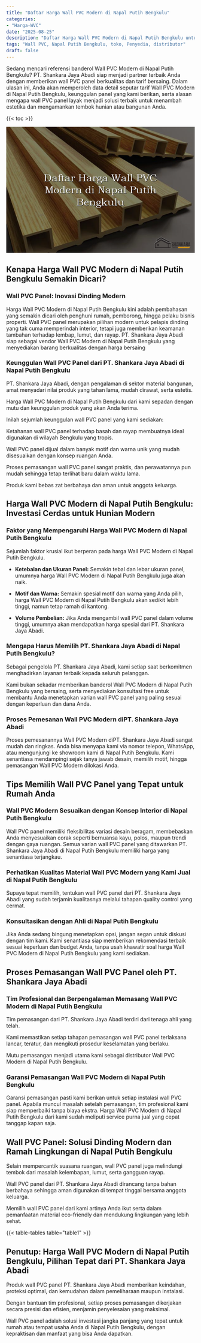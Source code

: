 ```yaml
---
title: "Daftar Harga Wall PVC Modern di Napal Putih Bengkulu"
categories: 
- "Harga-WVC"
date: "2025-08-25"
description: "Daftar Harga Wall PVC Modern di Napal Putih Bengkulu untuk rumah, office, serta ritel. Panel berkualitas, variasi motif, variasi warna menarik, beserta jasa penempatan ditangani oleh tim berpengalaman dan kepastian resmi!|Layanan penyediaan Wall PVC Modern di Napal Putih Bengkulu bagi kebutuhan hunian, kantor, atau toko, dengan panel terbaik dan pemasangan oleh tim berpengalaman dan kepastian resmi.|Pilihan Wall PVC Modern di Napal Putih Bengkulu yang terbukti bagi hunian, kantor, serta gerai, dengan panel terbaik dan instalasi dikerjakan oleh teknisi profesional serta kepastian resmi.|Penjualan Wall PVC Modern di Napal Putih Bengkulu untuk tempat tinggal, office, serta toko, dengan produk terbaik dan penempatan oleh tenaga ahli berpengalaman, dilengkapi beserta jaminan resmi.}"
tags: "Wall PVC, Napal Putih Bengkulu, toko, Penyedia, distributor"
draft: false
---
```


Sedang mencari referensi banderol Wall PVC Modern di Napal Putih Bengkulu? PT. Shankara Jaya Abadi siap menjadi partner terbaik Anda dengan memberikan wall PVC panel berkualitas dan tarif bersaing. Dalam ulasan ini, Anda akan memperoleh data detail seputar tarif Wall PVC Modern di Napal Putih Bengkulu, keunggulan panel yang kami berikan, serta alasan mengapa wall PVC panel layak menjadi solusi terbaik untuk menambah estetika dan mengamankan tembok hunian atau bangunan Anda.

{{< toc >}}

![Daftar Harga Wall PVC Modern di Napal Putih Bengkulu](/images/Harga-WVC/Daftar-Harga-Wall-PVC-Modern-di-Napal-Putih-Bengkulu.png)


## Kenapa Harga Wall PVC Modern di Napal Putih Bengkulu Semakin Dicari?

### Wall PVC Panel: Inovasi Dinding Modern

Harga Wall PVC Modern di Napal Putih Bengkulu kini adalah pembahasan yang semakin dicari oleh penghuni rumah, pemborong, hingga pelaku bisnis properti. Wall PVC panel merupakan pilihan modern untuk pelapis dinding yang tak cuma memperindah interior, tetapi juga memberikan keamanan tambahan terhadap lembap, lumut, dan rayap. PT. Shankara Jaya Abadi siap sebagai vendor Wall PVC Modern di Napal Putih Bengkulu yang menyediakan barang berkualitas dengan harga bersaing

### Keunggulan Wall PVC Panel dari PT. Shankara Jaya Abadi di Napal Putih Bengkulu

PT. Shankara Jaya Abadi, dengan pengalaman di sektor material bangunan, amat menyadari nilai produk yang tahan lama, mudah dirawat, serta estetis.

Harga Wall PVC Modern di Napal Putih Bengkulu dari kami sepadan dengan mutu dan keunggulan produk yang akan Anda terima.

Inilah sejumlah keunggulan wall PVC panel yang kami sediakan:

Ketahanan wall PVC panel terhadap basah dan rayap membuatnya ideal digunakan di wilayah Bengkulu yang tropis.

Wall PVC panel dijual dalam banyak motif dan warna unik yang mudah disesuaikan dengan konsep ruangan Anda.

Proses pemasangan wall PVC panel sangat praktis, dan perawatannya pun mudah sehingga tetap terlihat baru dalam waktu lama.

Produk kami bebas zat berbahaya dan aman untuk anggota keluarga.

## Harga Wall PVC Modern di Napal Putih Bengkulu: Investasi Cerdas untuk Hunian Modern

### Faktor yang Mempengaruhi Harga Wall PVC Modern di Napal Putih Bengkulu

Sejumlah faktor krusial ikut berperan pada harga Wall PVC Modern di Napal Putih Bengkulu.

- **Ketebalan dan Ukuran Panel:** Semakin tebal dan lebar ukuran panel, umumnya harga Wall PVC Modern di Napal Putih Bengkulu juga akan naik.

- **Motif dan Warna:** Semakin spesial motif dan warna yang Anda pilih, harga Wall PVC Modern di Napal Putih Bengkulu akan sedikit lebih tinggi, namun tetap ramah di kantong.

- **Volume Pembelian:** Jika Anda mengambil wall PVC panel dalam volume tinggi, umumnya akan mendapatkan harga spesial dari PT. Shankara Jaya Abadi.

### Mengapa Harus Memilih PT. Shankara Jaya Abadi di Napal Putih Bengkulu?

Sebagai pengelola PT. Shankara Jaya Abadi, kami setiap saat berkomitmen menghadirkan layanan terbaik kepada seluruh pelanggan.

Kami bukan sekadar memberikan banderol Wall PVC Modern di Napal Putih Bengkulu yang bersaing, serta menyediakan konsultasi free untuk membantu Anda menetapkan varian wall PVC panel yang paling sesuai dengan keperluan dan dana Anda.

### Proses Pemesanan Wall PVC Modern diPT. Shankara Jaya Abadi

Proses pemesanannya Wall PVC Modern diPT. Shankara Jaya Abadi sangat mudah dan ringkas. Anda bisa menyapa kami via nomor telepon, WhatsApp, atau mengunjungi ke showroom kami di Napal Putih Bengkulu. Kami senantiasa mendampingi sejak tanya jawab desain, memilih motif, hingga pemasangan Wall PVC Modern dilokasi Anda.

## Tips Memilih Wall PVC Panel yang Tepat untuk Rumah Anda

### Wall PVC Modern Sesuaikan dengan Konsep Interior di Napal Putih Bengkulu

Wall PVC panel memiliki fleksibilitas variasi desain beragam, membebaskan Anda menyesuaikan corak seperti bernuansa kayu, polos, maupun trendi dengan gaya ruangan. Semua varian wall PVC panel yang ditawarkan PT. Shankara Jaya Abadi di Napal Putih Bengkulu memiliki harga yang senantiasa terjangkau.

### Perhatikan Kualitas Material Wall PVC Modern yang Kami Jual di Napal Putih Bengkulu

Supaya tepat memilih, tentukan wall PVC panel dari PT. Shankara Jaya Abadi yang sudah terjamin kualitasnya melalui tahapan quality control yang cermat.

### Konsultasikan dengan Ahli di Napal Putih Bengkulu

Jika Anda sedang bingung menetapkan opsi, jangan segan untuk diskusi dengan tim kami. Kami senantiasa siap memberikan rekomendasi terbaik sesuai keperluan dan budget Anda, tanpa usah khawatir soal harga Wall PVC Modern di Napal Putih Bengkulu yang kami sediakan.

## Proses Pemasangan Wall PVC Panel oleh PT. Shankara Jaya Abadi

### Tim Profesional dan Berpengalaman Memasang Wall PVC Modern di Napal Putih Bengkulu

Tim pemasangan dari PT. Shankara Jaya Abadi terdiri dari tenaga ahli yang telah.

Kami memastikan setiap tahapan pemasangan wall PVC panel terlaksana lancar, teratur, dan mengikuti prosedur keselamatan yang berlaku.

Mutu pemasangan menjadi utama kami sebagai distributor Wall PVC Modern di Napal Putih Bengkulu.

### Garansi Pemasangan Wall PVC Modern di Napal Putih Bengkulu

Garansi pemasangan pasti kami berikan untuk setiap instalasi wall PVC panel. Apabila muncul masalah setelah pemasangan, tim profesional kami siap memperbaiki tanpa biaya ekstra. Harga Wall PVC Modern di Napal Putih Bengkulu dari kami sudah meliputi service purna jual yang cepat tanggap kapan saja.

## Wall PVC Panel: Solusi Dinding Modern dan Ramah Lingkungan di Napal Putih Bengkulu

Selain mempercantik suasana ruangan, wall PVC panel juga melindungi tembok dari masalah kelembapan, lumut, serta gangguan rayap.

Wall PVC panel dari PT. Shankara Jaya Abadi dirancang tanpa bahan berbahaya sehingga aman digunakan di tempat tinggal bersama anggota keluarga.

Memilih wall PVC panel dari kami artinya Anda ikut serta dalam pemanfaatan material eco-friendly dan mendukung lingkungan yang lebih sehat.

{{< table-tables table="table1" >}}

## Penutup: Harga Wall PVC Modern di Napal Putih Bengkulu, Pilihan Tepat dari PT. Shankara Jaya Abadi

Produk wall PVC panel PT. Shankara Jaya Abadi memberikan keindahan, proteksi optimal, dan kemudahan dalam pemeliharaan maupun instalasi.

Dengan bantuan tim profesional, setiap proses pemasangan dikerjakan secara presisi dan efisien, menjamin penyelesaian yang maksimal.

Wall PVC panel adalah solusi investasi jangka panjang yang tepat untuk rumah atau tempat usaha Anda di Napal Putih Bengkulu, dengan kepraktisan dan manfaat yang bisa Anda dapatkan.